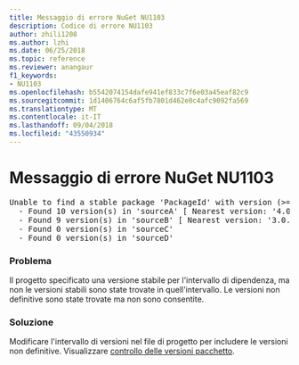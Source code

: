 ```yaml
---
title: Messaggio di errore NuGet NU1103
description: Codice di errore NU1103
author: zhili1208
ms.author: lzhi
ms.date: 06/25/2018
ms.topic: reference
ms.reviewer: anangaur
f1_keywords:
- NU1103
ms.openlocfilehash: b5542074154dafe941ef833c7f6e03a45eaf82c9
ms.sourcegitcommit: 1d1406764c6af5fb7801d462e0c4afc9092fa569
ms.translationtype: MT
ms.contentlocale: it-IT
ms.lasthandoff: 09/04/2018
ms.locfileid: "43550934"
---
```

# <a name="nuget-error-nu1103"></a>Messaggio di errore NuGet NU1103

<pre>Unable to find a stable package 'PackageId' with version (>= 3.0.0)<br/>  - Found 10 version(s) in 'sourceA' [ Nearest version: '4.0.0-rc-2129' ]<br/>  - Found 9 version(s) in 'sourceB' [ Nearest version: '3.0.0-beta-00032' ]<br/>  - Found 0 version(s) in 'sourceC'<br/>  - Found 0 version(s) in 'sourceD'</pre>

### <a name="issue"></a>Problema
Il progetto specificato una versione stabile per l'intervallo di dipendenza, ma non le versioni stabili sono state trovate in quell'intervallo. Le versioni non definitive sono state trovate ma non sono consentite.

### <a name="solution"></a>Soluzione
Modificare l'intervallo di versioni nel file di progetto per includere le versioni non definitive. Visualizzare [controllo delle versioni pacchetto](../../reference/Package-Versioning.md).